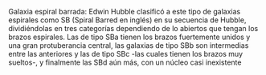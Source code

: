 Galaxia espiral barrada: Edwin Hubble clasificó a este tipo de galaxias espirales como SB (Spiral Barred en inglés) en su secuencia de Hubble, dividiéndolas en tres categorías dependiendo de lo abiertos que tengan los brazos espirales. Las de tipo SBa tienen los brazos fuertemente unidos y una gran protuberancia central, las galaxias de tipo SBb son intermedias entre las anteriores y las de tipo SBc -las cuales tienen los brazos muy sueltos-, y finalmente las SBd aún más, con un núcleo casi inexistente
